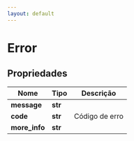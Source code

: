 ```yaml
---
layout: default
---
```


# Error

## Propriedades
Nome | Tipo | Descrição |
------------ | ------------ | -------------
**message** | **str** |  |  -
**code** | **str** | Código de erro |  
**more_info** | **str** |  |  -



